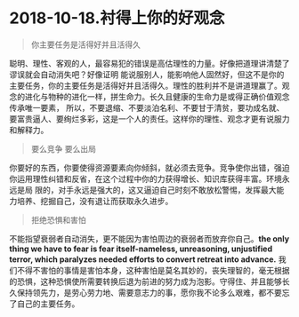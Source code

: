 # 2018-10-18.衬得上你的好观念

> 你主要任务是活得好并且活得久 

聪明、理性、客观的人，最容易犯的错误是高估理性的力量。好像把道理讲清楚了谬误就会自动消失吧？好像证明 能说服别人，能影响他人固然好，但这不是你的主要任务，你的主要任务是活得好并且活得久。理性的胜利并不是讲道理赢了。观念的进化与物种的进化一样，拼生命力。长久且健康的生命力是或得正确价值观念传承唯一要素，
所以，不要退缩、不要淡泊名利、不要甘于清贫，要功成名就、要富贵逼人、要绚烂多彩，这是一个人的责任。这样你的理性、观念才更有说服力和解释力。

> 要么竞争 要么出局

你要好的东西，你要使得资源要素向你倾斜，就必须去竞争。竞争使你出错，强迫你运用理性纠错和反省，在这个过程中你的力获得增长、知识库获得丰富。环境永远是局
限的，对手永远是强大的，这又逼迫自己时刻不敢放松警惕，发挥最大能力培养、挖掘自己，没有退让而获取永久进步。

> 拒绝恐惧和害怕

不能指望衰弱者自动消失，更不能因为害怕周边的衰弱者而放弃你自己。**the only thing we have to fear is fear itself-nameless, unreasoning, unjustified terror, which paralyzes needed efforts to convert retreat into advance.** 我们不得不害怕的事情是害怕本身，这种害怕是莫名其妙的，丧失理智的，毫无根据的恐惧，这种恐惧使所需要转换后退为前进的努力成为泡影。守得住、并且能够长久保持领先力，是劳心劳力地、需要意志力的事，愿你我不论多么艰难，都不要忘了自己的主要任务。
